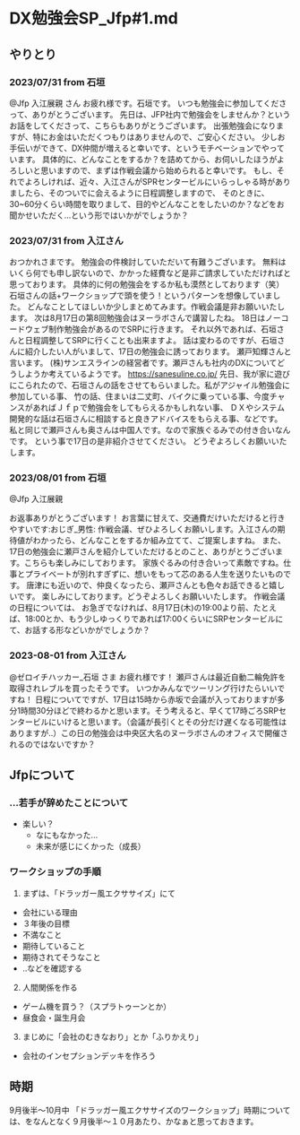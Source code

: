 # DX勉強会SP_Jfp#1.md
## やりとり
### 2023/07/31 from 石垣
@Jfp 入江展親
 さん
お疲れ様です。石垣です。
いつも勉強会に参加してくださって、ありがとうございます。
先日は、JFP社内で勉強会をしませんか？というお話をしてくださって、こちらもありがとうございます。
出張勉強会になりますが、特にお金はいただくつもりはありませんので、ご安心ください。
少しお手伝いができて、DX仲間が増えると幸いです、というモチベーションでやっています。
具体的に、どんなことをするか？を詰めてから、お伺いしたほうがよろしいと思いますので、まずは作戦会議から始められると幸いです。
もし、それでよろしければ、近々、入江さんがSPRセンタービルにいらっしゃる時がありましたら、そのついでに会えるように日程調整しますので、
そのときに、30~60分くらい時間を取りまして、目的やどんなことをしたいのか？などをお聞かせいただく...という形ではいかがでしょうか？

### 2023/07/31 from 入江さん
おつかれさまです。
勉強会の件検討していただいて有難うございます。
無料はいくら何でも申し訳ないので、かかった経費など是非ご請求していただければと思っております。
具体的に何の勉強会をするか私も漠然としております（笑）
石垣さんの話+ワークショップで頭を使う！というパターンを想像していました。
どんなことしてほしいか少しまとめてみます。作戦会議是非お願いいたします。
次は8月17日の第8回勉強会はヌーラボさんで講習したね。
18日はノーコードウェブ制作勉強会があるのでSRPに行きます。
それ以外であれば、石垣さんと日程調整してSRPに行くことも出来ますよ。
話は変わるのですが、石垣さんに紹介したい人がいまして、17日の勉強会に誘っております。
瀬戸知輝さんと言います。
(株)サンエスラインの経営者です。瀬戸さんも社内のDXについてどうしようか考えているようです。
https://sanesuline.co.jp/
先日、我が家に遊びにこられたので、石垣さんの話をさせてもらいました。私がアジャイル勉強会に参加している事、
竹の話、住まいは二丈町、バイクに乗っている事、今度チャンスがあればＪｆｐで勉強会をしてもらえるかもしれない事、
ＤＸやシステム開発的な話は石垣さんに相談すると良きアドバイスをもらえる事、などです。
私と同じで瀬戸さんも奥さんは中国人です。なので家族ぐるみでの付き合いなんです。
という事で17日の是非紹介させてください。
どうぞよろしくお願いいたします。

### 2023/08/01 from 石垣
@Jfp 入江展親

お返事ありがとうございます！
お言葉に甘えて、交通費だけいただけると行きやすいです:おじぎ_男性:
作戦会議、ぜひよろしくお願いします。入江さんの期待値がわかったら、どんなことをするか組み立てて、ご提案しますね。
また、17日の勉強会に瀬戸さんを紹介していただけるとのこと、ありがとうございます。こちらも楽しみにしております。
家族ぐるみの付き合いって素敵ですね。仕事とプライベートが別れすぎずに、想いをもって芯のある人生を送りたいものです。
唐津にも近いので、仲良くなったら、瀬戸さんとも色々お話できると嬉しいです。
楽しみにしております。どうぞよろしくお願いいたします。
作戦会議の日程については、
お急ぎでなければ、8月17日(木)の19:00より前、たとえば、18:00とか、もう少しゆっくりであれば17:00くらいにSRPセンタービルにて、お話する形などいかがでしょうか？

### 2023-08-01 from 入江さん
@ゼロイチハッカー_石垣
 さま
お疲れ様です！
瀬戸さんは最近自動二輪免許を取得されレブルを買ったそうです。
いつかみんなでツーリング行けたらいいですね！
日程についてですが、17日は15時から赤坂で会議が入っておりますが多分1時間30分ほどで終わるかと思います。そう考えると、早くて17時ごろSRPセンタービルにいけると思います。（会議が長引くとその分だけ遅くなる可能性はありますが..）この日の勉強会は中央区大名のヌーラボさんのオフィスで開催されるのではないですか？


## Jfpについて


### ...若手が辞めたことについて
- 楽しい？
  - なにもなかった...
  - 未来が感じにくかった（成長）

### ワークショップの手順
1. まずは、「ドラッガー風エクササイズ」にて
  - 会社にいる理由
  - ３年後の目標
  - 不満なこと
  - 期待していること
  - 期待されてそうなこと
  - ..などを確認する
2. 人間関係を作る
  - ゲーム機を買う？（スプラトゥーンとか）
  - 昼食会・誕生月会
3. まじめに「会社のむきなおり」とか「ふりかえり」
  - 会社のインセプションデッキを作ろう

## 時期
9月後半〜10月中
「ドラッガー風エクササイズのワークショップ」時期については、をなんとなく９月後半〜１０月あたり、かなぁと思っておきます。